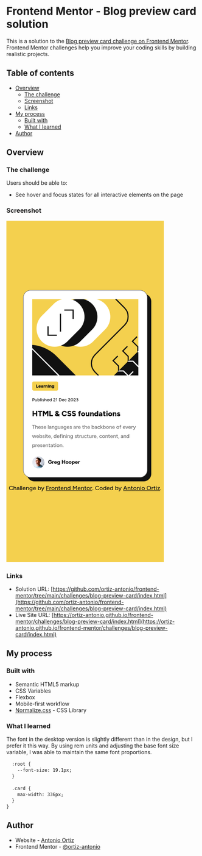 # Frontend Mentor - Blog preview card solution

This is a solution to the [Blog preview card challenge on Frontend Mentor](https://www.frontendmentor.io/challenges/blog-preview-card-ckPaj01IcS). Frontend Mentor challenges help you improve your coding skills by building realistic projects.

## Table of contents

- [Overview](#overview)
  - [The challenge](#the-challenge)
  - [Screenshot](#screenshot)
  - [Links](#links)
- [My process](#my-process)
  - [Built with](#built-with)
  - [What I learned](#what-i-learned)
- [Author](#author)

## Overview

### The challenge

Users should be able to:

- See hover and focus states for all interactive elements on the page

### Screenshot

![](./screenshot.png)

### Links

- Solution URL: [https://github.com/ortiz-antonio/frontend-mentor/tree/main/challenges/blog-preview-card/index.html](https://github.com/ortiz-antonio/frontend-mentor/tree/main/challenges/blog-preview-card/index.html)
- Live Site URL: [https://ortiz-antonio.github.io/frontend-mentor/challenges/blog-preview-card/index.html](https://ortiz-antonio.github.io/frontend-mentor/challenges/blog-preview-card/index.html)

## My process

### Built with

- Semantic HTML5 markup
- CSS Variables
- Flexbox
- Mobile-first workflow
- [Normalize.css](https://necolas.github.io/normalize.css/) - CSS Library

### What I learned

The font in the desktop version is slightly different than in the design, but I prefer it this way. By using rem units and adjusting the base font size variable, I was able to maintain the same font proportions.

```@media screen and (min-width: 500px) {
  :root {
    --font-size: 19.1px;
  }

  .card {
    max-width: 336px;
  }
}
```

## Author

- Website - [Antonio Ortiz](https://ortiz.studio)
- Frontend Mentor - [@ortiz-antonio](https://www.frontendmentor.io/profile/ortiz-antonio)
